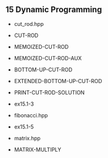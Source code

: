 15	Dynamic Programming
---------------------------

- cut_rod.hpp
 - CUT-ROD
 - MEMOIZED-CUT-ROD
 - MEMOIZED-CUT-ROD-AUX
 - BOTTOM-UP-CUT-ROD
 - EXTENDED-BOTTOM-UP-CUT-ROD
 - PRINT-CUT-ROD-SOLUTION
 - ex15.1-3

- fibonacci.hpp
 - ex15.1-5

-  matrix.hpp
 - MATRIX-MULTIPLY



